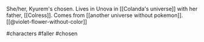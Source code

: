 She/her, Kyurem's chosen. Lives in Unova in [[Colanda's universe]] with her father, [[Colress]]. Comes from [[another universe without pokemon]]. [[@violet-flower-without-color]]

#characters #faller #chosen